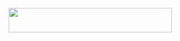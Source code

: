 
<p align="center"><a href="https://heroku.com/deploy?template=https://github.com/Zaen67/MusicZaen">
  <img src="https://img.shields.io/badge/Deploy%20To%20Heroku-aqua?style=flat&logo=heroku" width="325" height="50.100" /></a></p>



